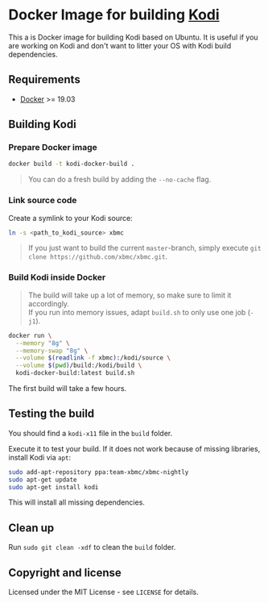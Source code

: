 # Docker Image for building [Kodi](https://github.com/xbmc/xbmc)

This a is Docker image for building Kodi based on Ubuntu. It is useful if you are working on
Kodi and don't want to litter your OS with Kodi build dependencies.

## Requirements

* [Docker](https://docs.docker.com/engine/install/) >= 19.03

## Building Kodi

### Prepare Docker image

```sh
docker build -t kodi-docker-build .
```

> You can do a fresh build by adding the `--no-cache` flag.

### Link source code

Create a symlink to your Kodi source:

```sh
ln -s <path_to_kodi_source> xbmc
```

> If you just want to build the current `master`-branch, simply execute
  `git clone https://github.com/xbmc/xbmc.git`.

### Build Kodi inside Docker

> The build will take up a lot of memory, so make sure to limit it accordingly.   
> If you run into memory issues, adapt `build.sh` to only use one job (`-j1`).

```sh
docker run \
  --memory "8g" \
  --memory-swap "8g" \
  --volume $(readlink -f xbmc):/kodi/source \
  --volume $(pwd)/build:/kodi/build \
  kodi-docker-build:latest build.sh
```

The first build will take a few hours.

## Testing the build

You should find a `kodi-x11` file in the `build` folder.

Execute it to test your build. If it does not work because
of missing libraries, install Kodi via `apt`:

```sh
sudo add-apt-repository ppa:team-xbmc/xbmc-nightly
sudo apt-get update
sudo apt-get install kodi
```

This will install all missing dependencies.

## Clean up

Run `sudo git clean -xdf` to clean the `build` folder.

## Copyright and license

Licensed under the MIT License - see `LICENSE` for details.